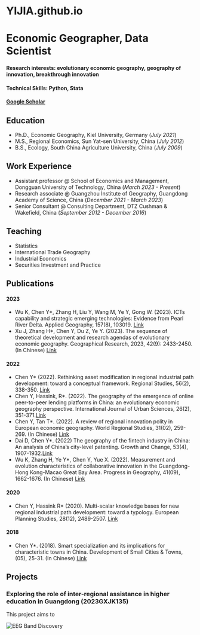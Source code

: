 # YIJIA.github.io

# Economic Geographer, Data Scientist

#### Research interests: evolutionary economic geography, geography of innovation, breakthrough innovation
#### Technical Skills: Python, Stata
#### [Google Scholar](https://scholar.google.com/citations?user=yJg1axYAAAAJ&hl=en&oi=sra )

## Education
- Ph.D., Economic Geography, Kiel University, Germany (_July 2021_)								       		
- M.S., Regional Economics, Sun Yat-sen University, China (_July 2012_)	 			        		
- B.S., Ecology, South China Agriculture University, China (_July 2009_)

## Work Experience
- Assistant professor @ School of Economics and Management, Dongguan University of Technology, China (_March 2023 - Present_)							       		
- Research associate @ Guangzhou Institute of Geography, Guangdong Academy of Science, China (_December 2021 - March 2023_)			        		
- Senior Consultant @ Consulting Department, DTZ Cushman & Wakefield, China (_September 2012 - December 2016_)

## Teaching
- Statistics
- International Trade Geography
- Industrial Economics
- Securities Investment and Practice

## Publications

#### 2023
- Wu K, Chen Y*, Zhang H, Liu Y, Wang M, Ye Y, Gong W. (2023). ICTs capability and strategic emerging technologies: Evidence from Pearl River Delta. Applied Geography, 157(8), 103019. [Link](https://doi.org/10.1016/j.apgeog.2023.103019)
- Xu J, Zhang H*, Chen Y, Du Z, Ye Y. (2023). The sequence of theoretical development and research agendas of evolutionary economic geography. Geographical Research, 2023, 42(9): 2433-2450. (In Chinese) [Link](https://www.dlyj.ac.cn/CN/abstract/abstract54803.shtml)

#### 2022
- Chen Y* (2022). Rethinking asset modification in regional industrial path development: toward a conceptual framework. Regional Studies, 56(2), 338-350. [Link](https://doi.org/10.1080/00343404.2021.1941839)
- Chen Y, Hassink, R*. (2022). The geography of the emergence of online peer-to-peer lending platforms in China: an evolutionary economic geography perspective. International Journal of Urban Sciences, 26(2), 351-371.[Link](https://doi.org/10.1080/12265934.2021.1879664)
- Chen Y, Tan T*. (2022). A review of regional innovation polity in European economic geography. World Regional Studies, 31(02), 259-269. (In Chinese) [Link](https://sjdlyj.ecnu.edu.cn/CN/10.3969/j.issn.1004-9479.2022.02.2020249)
- Dai D, Chen Y*. (2022) The geography of the fintech industry in China: An analysis of China’s city-level patenting. Growth and Change, 53(4), 1907-1932.[Link]( https://doi.org/10.1111/grow.126300)
- Wu K, Zhang H, Ye Y*, Chen Y, Yue X. (2022). Measurement and evolution characteristics of collaborative innovation in the Guangdong-Hong Kong-Macao Great Bay Area. Progress in Geography, 41(09), 1662-1676. (In Chinese) [Link](https://www.progressingeography.com/CN/10.18306/dlkxjz.2022.09.009)

#### 2020
- Chen Y, Hassink R* (2020). Multi-scalar knowledge bases for new regional industrial path development: toward a typology. European Planning Studies, 28(12), 2489-2507. [Link](https://doi.org/10.1080/09654313.2020.1724265)

#### 2018
- Chen Y*. (2018). Smart specialization and its implications for characteristic towns in China. Development of Small Cities & Towns, (05), 25-31. (In Chinese) [Link](https://kns.cnki.net/kcms2/article/abstract?v=tc18asgQl7R8jTTiTXj7ZPyP-HhGKOYnUiNNBIKehjXZN1zA5XLEbJ_snmSw31_XA75pEggKkD5bDt8UzAuRKFaCKjOWdV0LmV7O34cqEMBP4OJdNlgvlqEctJftyhWTNhn_nKxeQvcesV50QlzcaQ==&uniplatform=NZKPT&language=CHS)



## Projects
###  Exploring the role of inter-regional assistance in higher education in Guangdong (2023GXJK135)

This project aims to 

![EEG Band Discovery](/assets/img/eeg_band_discovery.jpeg)
